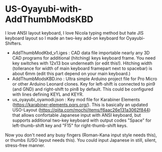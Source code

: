 # US-Oyayubi-with-AddThumbModsKBD
I love ANSI layout keyboard, I love Nicola typing method but hate JIS keyboard layout so I made an two-key add-on keyboard for Oyayubi-Shifters.

* AddThumbModKbd_v1.iges : CAD data file importable nearly any 3D CAD programs for additional (hitching) keys keyboard frame. You need key switches with 12x13 box underneath (or edit this!). Hitching width (tollerance for width of main keyboard framepart next to spacebar) is about 6mm (edit this part depend on your main keyboard.)
* AddThumbModsKBD.ino : Ultra simple Arduino project file for Pro Micro or other Arduino Leonard clones. Key for left-shift is connected to pin9 (and GND) and right-shift to pin8 by default. This could be configured with lines defining KEYL and KEYR.
* us_oyayubi_oyamodi.json : Key mod file for Karabiner Elements (https://karabiner-elements.pqrs.org/). This is basically an updated USO-Layout (https://qiita.com/mochi/items/f6aac26e131a3062f844) that allows confortable Japanese input with ANSI keyboard, but supports additional two-key keyboard with output codes "Space" for left-thumb-shift key and "F15" for right-thumb-shift keys.

Now you don't need any busy fingers (Roman-Kana input style needs this), or thumbs (USO layout needs this). You could input Japanese in still, silent, stress-free manner.

